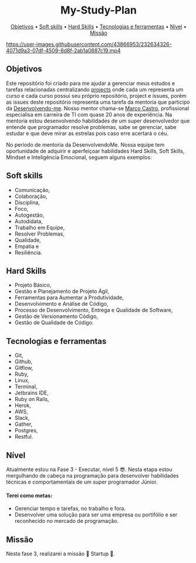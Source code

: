<h1 align="center">My-Study-Plan</h1>

<p align="center">
  <a href="#objetivos">Objetivos</a> •
  <a href="#soft-skills">Soft skills</a> •
  <a href="#hard-skills">Hard Skills</a> •
  <a href="#tecnologias-e-ferramentas">Tecnologias e ferramentas</a> •
  <a href="#nível">Nível</a> •
  <a href="#missão">Missão</a>
</p>

https://user-images.githubusercontent.com/43866953/232634326-4071d9a3-07df-4509-8d8f-2ab1a0887c19.mp4

## Objetivos

<p>Este repositório foi criado para me ajudar a gerenciar meus estudos e tarefas relacionadas centralizando <a href= "https://github.com/cassiosantana/my-study-plan/projects">projects</a> onde cada um representa um curso e cada curso possui seu próprio repositório, project e issues, porém as issues deste repositório representa uma tarefa da mentoria que participo da <a href="https://desenvolvendo.me"/>Desenvolvendo-me</a>. Nosso mentor chama-se <a href="https://www.linkedin.com/in/marcodotcastro/">Marco Castro</a>, profissional especialisa em carreira de TI com quase 20 anos de experiência. Na mentoria estou desenvolvendo habilidades de um super desenvolvedor que entende que programador resolve problemas, sabe se gerenciar, sabe estudar e que deve mirar as estrelas pois caso erre acertará o céu.</p>

No período de mentoria da DesenvolvendoMe. 
Nossa equipe tem oportunidade de adquirir e aperfeiçoar habilidades Hard Skills, Soft Skills, Mindset e Inteligência Emocional, seguem alguns exemplos:

## Soft skills
- Comunicação, 
- Colaboração, 
- Disciplina, 
- Foco, 
- Autogestão, 
- Autodidata, 
- Trabalho em Equipe, 
- Resolver Problemas, 
- Qualidade, 
- Empatia e 
- Resiliência.

## Hard Skills
- Projeto Básico,
- Gestão e Planejamento de Projeto Ágil,
- Ferramentas para Aumentar a Produtividade,
- Desenvolvimento e Análise de Código,
- Processo de Desenvolvimento, Entrega e Qualidade de Software,
- Gestão de Versionamento Código,
- Gestão de Qualidade de Código.

## Tecnologias e ferramentas
- Git, 
- Github, 
- Gitflow, 
- Ruby, 
- Linux, 
- Terminal, 
- Jetbrains IDE, 
- Ruby on Rails, 
- Herok, 
- AWS, 
- Slack, 
- Gather, 
- Postgres, 
- Restful.

## Nível

Atualmente estou na Fase 3 - Executar, nível 5 :sunglasses:.
Nesta etapa estou mergulhando de cabeça na programação para desenvolver habilidades técnicas e comportamentais de um super programador Júnior.

#### Terei como metas:

- Gerenciar tempo e tarefas, no trabalho e fora. 
- Desenvolver uma solução para ser uma empresa ou portifólio e ser reconhecido  no mercado de programação.

## Missão

Nesta fase 3, realizarei a missão :rocket: Startup :rocket:.